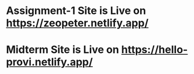 # Assignment-1 Site is Live on https://zeopeter.netlify.app/
# Midterm Site is Live on https://hello-provi.netlify.app/
